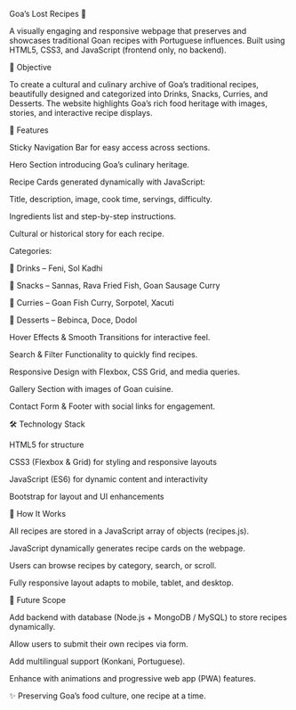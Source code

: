 Goa’s Lost Recipes 🍲

A visually engaging and responsive webpage that preserves and showcases traditional Goan recipes with Portuguese influences. Built using HTML5, CSS3, and JavaScript (frontend only, no backend).

🎯 Objective

To create a cultural and culinary archive of Goa’s traditional recipes, beautifully designed and categorized into Drinks, Snacks, Curries, and Desserts. The website highlights Goa’s rich food heritage with images, stories, and interactive recipe displays.

🚀 Features

Sticky Navigation Bar for easy access across sections.

Hero Section introducing Goa’s culinary heritage.

Recipe Cards generated dynamically with JavaScript:

Title, description, image, cook time, servings, difficulty.

Ingredients list and step-by-step instructions.

Cultural or historical story for each recipe.

Categories:

🥤 Drinks – Feni, Sol Kadhi

🍤 Snacks – Sannas, Rava Fried Fish, Goan Sausage Curry

🍛 Curries – Goan Fish Curry, Sorpotel, Xacuti

🍮 Desserts – Bebinca, Doce, Dodol

Hover Effects & Smooth Transitions for interactive feel.

Search & Filter Functionality to quickly find recipes.

Responsive Design with Flexbox, CSS Grid, and media queries.

Gallery Section with images of Goan cuisine.

Contact Form & Footer with social links for engagement.

🛠️ Technology Stack

HTML5 for structure

CSS3 (Flexbox & Grid) for styling and responsive layouts

JavaScript (ES6) for dynamic content and interactivity

Bootstrap for layout and UI enhancements

📖 How It Works

All recipes are stored in a JavaScript array of objects (recipes.js).

JavaScript dynamically generates recipe cards on the webpage.

Users can browse recipes by category, search, or scroll.

Fully responsive layout adapts to mobile, tablet, and desktop.

🌱 Future Scope

Add backend with database (Node.js + MongoDB / MySQL) to store recipes dynamically.

Allow users to submit their own recipes via form.

Add multilingual support (Konkani, Portuguese).

Enhance with animations and progressive web app (PWA) features.



✨ Preserving Goa’s food culture, one recipe at a time.
